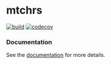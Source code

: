 # mtchrs

[![build](https://github.com/angru/mtchrs/actions/workflows/lint-and-test.yml/badge.svg)](https://github.com/angru/mtchrs/actions/workflows/lint-and-test.yml)
[![codecov](https://codecov.io/gh/angru/mtchrs/graph/badge.svg?token=HWB0SS88F0)](https://codecov.io/gh/angru/mtchrs)

### Documentation
See the [documentation](https://angru.github.io/mtchrs/) for more details.
